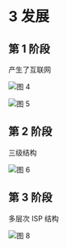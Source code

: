 # 3 发展

## 第 1 阶段

产生了互联网

![图 4](/.media/063224207f723526bfb6870e99a9598f3ab5e578e861877fe6871b0ee6351b3c.png)

![图 5](/.media/e782acc76da1e46b957f8714885c4b4b40764b9d7126ce0f3dd5613e087b82ca.png)

## 第 2 阶段

三级结构

![图 6](/.media/37760147d220eec7681a7b8fd6bb0307a5277886e85a30ed9c2e4d2332bf36b7.png)

## 第 3 阶段

多层次 ISP 结构

![图 8](/.media/fe6f7800bd3b0faa41257384d4386a7af6198899d8425ee7b3e686be2c11d2cc.png)
